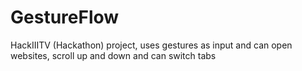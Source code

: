 # GestureFlow
HackIIITV (Hackathon) project, uses gestures as input and can open websites, scroll up and down and can switch tabs
